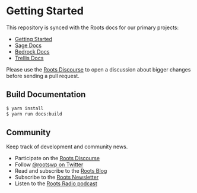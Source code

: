 # Getting Started

This repository is synced with the Roots docs for our primary projects:

- [Getting Started](https://roots.io/docs/)
- [Sage Docs](https://roots.io/docs/sage/9.x/installation.html)
- [Bedrock Docs](https://roots.io/docs/bedrock/master/installation.html)
- [Trellis Docs](https://roots.io/docs/trellis/master/installation.html)

Please use the [Roots Discourse](https://discourse.roots.io/) to open a discussion about bigger changes before sending a pull request.

## Build Documentation

```bash
$ yarn install
$ yarn run docs:build
```

## Community

Keep track of development and community news.

- Participate on the [Roots Discourse](https://discourse.roots.io/)
- Follow [@rootswp on Twitter](https://twitter.com/rootswp)
- Read and subscribe to the [Roots Blog](https://roots.io/blog/)
- Subscribe to the [Roots Newsletter](https://roots.io/subscribe/)
- Listen to the [Roots Radio podcast](https://roots.io/podcast/)

